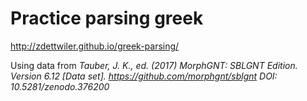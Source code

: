# Practice parsing greek

http://zdettwiler.github.io/greek-parsing/

Using data from _Tauber, J. K., ed. (2017) MorphGNT: SBLGNT Edition. Version 6.12 [Data set]. https://github.com/morphgnt/sblgnt DOI: 10.5281/zenodo.376200_